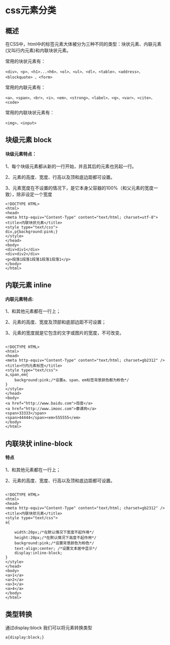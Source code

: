 # css元素分类

## 概述

在CSS中，html中的标签元素大体被分为三种不同的类型：块状元素、内联元素(又叫行内元素)和内联块状元素。

常用的块状元素有：

```
<div>、<p>、<h1>...<h6>、<ol>、<ul>、<dl>、<table>、<address>、<blockquote> 、<form>
```

常用的内联元素有：

```
<a>、<span>、<br>、<i>、<em>、<strong>、<label>、<q>、<var>、<cite>、<code>
```

常用的内联块状元素有：

```
<img>、<input>
```

## 块级元素 block

#### 块级元素特点：

1、每个块级元素都从新的一行开始，并且其后的元素也另起一行。

2、元素的高度、宽度、行高以及顶和底边距都可设置。

3、元素宽度在不设置的情况下，是它本身父容器的100%（和父元素的宽度一致），除非设定一个宽度


```
<!DOCTYPE HTML>
<html>
<head>
<meta http-equiv="Content-Type" content="text/html; charset=utf-8">
<title>内联块状元素</title>
<style type="text/css">
div,p{background:pink;}
</style>
</head>
<body>
<div>div1</div>
<div>div2</div>
<p>段落1段落1段落1段落1段落1</p>
</body>
</html>

```
## 内联元素 inline

#### 内联元素特点:

1、和其他元素都在一行上；

2、元素的高度、宽度及顶部和底部边距不可设置；

3、元素的宽度就是它包含的文字或图片的宽度，不可改变。

```

<!DOCTYPE HTML>
<html>
<head>
<meta http-equiv="Content-Type" content="text/html; charset=gb2312" />
<title>行内元素标签</title>
<style type="text/css">
a,span,em{
	background:pink;/*设置a、span、em标签背景颜色都为粉色*/
}
</style>
</head>
<body>
<a href="http://www.baidu.com">百度</a>
<a href="http://www.imooc.com">慕课网</a>
<span>33333</span>
<span>44444</span><em>555555</em>
</body>
</html>

```

## 内联块状 inline-block

#### 特点

1、和其他元素都在一行上；

2、元素的高度、宽度、行高以及顶和底边距都可设置。

```

<!DOCTYPE HTML>
<html>
<head>
<meta http-equiv="Content-Type" content="text/html; charset=gb2312" />
<title>内联块状元素</title>
<style type="text/css">
a{
    
	width:20px;/*在默认情况下宽度不起作用*/
	height:20px;/*在默认情况下高度不起作用*/
	background:pink;/*设置背景颜色为粉色*/
	text-align:center; /*设置文本居中显示*/
	display:inline-block;
}
</style>
</head>
<body>
<a>1</a>
<a>2</a>
<a>3</a>
<a>4</a>
</body>
</html>

```

## 类型转换

通过display:block 我们可以将元素转换类型

```
a{display:block;}

```